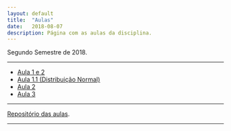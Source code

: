 ```yaml
---
layout: default
title:  "Aulas"
date:   2018-08-07
description: Página com as aulas da disciplina.
---
```


<p class="intro">Segundo Semestre de 2018.</p>

---

* [Aula 1 e 2][aula1]
* [Aula 1.1 (Distribuição Normal)][normal]
* [Aula 2][aula2]
* [Aula 3][aula3]

---

[Repositório das aulas][maf261-gh].

---

[maf261-gh]:https://github.com/maf261
[aula1]:    https://rawgit.com/maf261/maf261.github.io/master/Aulas_MAF261/Aula1/Aula1.pdf
[normal]:   https://rawgit.com/maf261/maf261.github.io/master/Aulas_MAF261/Aula_Normal/normal_distribution.pdf
[aula2]:    https://rawgit.com/maf261/maf261.github.io/master/Aulas_MAF261/Aula2/Aula2.pdf
[aula3]:    https://rawgit.com/maf261/maf261.github.io/master/Aulas_MAF261/Aula3/Aula3.pdf